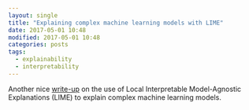 ```yaml
---
layout: single
title: "Explaining complex machine learning models with LIME"
date: 2017-05-01 10:48
modified: 2017-05-01 10:48
categories: posts
tags:
  - explainability
  - interpretability
---
```


Another nice
[write-up](https://shiring.github.io/machine_learning/2017/04/23/lime)
on the use of Local Interpretable Model-Agnostic Explanations (LIME) to
explain complex machine learning models.
